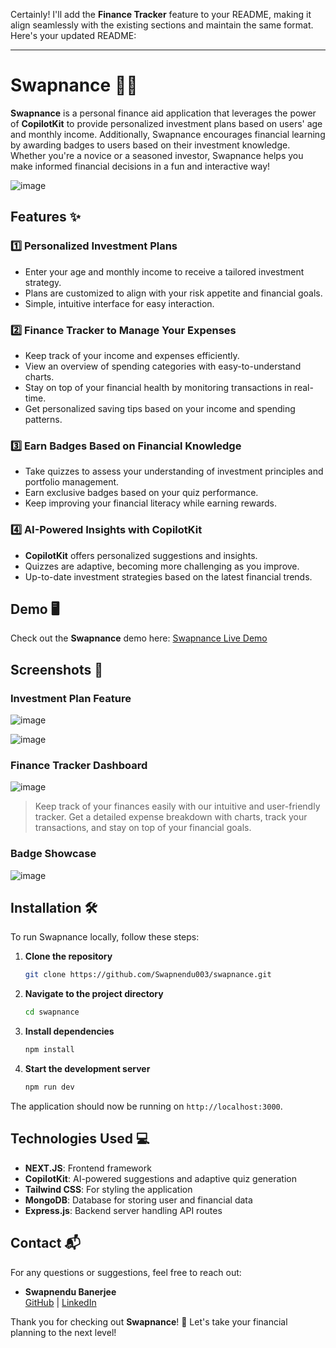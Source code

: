 Certainly! I'll add the **Finance Tracker** feature to your README, making it align seamlessly with the existing sections and maintain the same format. Here's your updated README:

---

# Swapnance 🏦💸

**Swapnance** is a personal finance aid application that leverages the power of **CopilotKit** to provide personalized investment plans based on users' age and monthly income. Additionally, Swapnance encourages financial learning by awarding badges to users based on their investment knowledge. Whether you're a novice or a seasoned investor, Swapnance helps you make informed financial decisions in a fun and interactive way!

![image](https://github.com/user-attachments/assets/10092a84-3b50-4200-a621-6b84e4a7d575)

## Features ✨

### 1️⃣ Personalized Investment Plans
- Enter your age and monthly income to receive a tailored investment strategy.
- Plans are customized to align with your risk appetite and financial goals.
- Simple, intuitive interface for easy interaction.

### 2️⃣ Finance Tracker to Manage Your Expenses
- Keep track of your income and expenses efficiently.
- View an overview of spending categories with easy-to-understand charts.
- Stay on top of your financial health by monitoring transactions in real-time.
- Get personalized saving tips based on your income and spending patterns.

### 3️⃣ Earn Badges Based on Financial Knowledge
- Take quizzes to assess your understanding of investment principles and portfolio management.
- Earn exclusive badges based on your quiz performance.
- Keep improving your financial literacy while earning rewards.

### 4️⃣ AI-Powered Insights with CopilotKit
- **CopilotKit** offers personalized suggestions and insights.
- Quizzes are adaptive, becoming more challenging as you improve.
- Up-to-date investment strategies based on the latest financial trends.

## Demo 🖥️

Check out the **Swapnance** demo here: [Swapnance Live Demo](https://youtu.be/422HZrr-QYA)

## Screenshots 📸

### Investment Plan Feature
![image](https://github.com/user-attachments/assets/94b561bb-3abf-49c9-a802-cbb1f41e03ab)

![image](https://github.com/user-attachments/assets/864e4373-3281-48a3-8c36-de6071784470)

### Finance Tracker Dashboard
![image](https://github.com/user-attachments/assets/3dad18af-ebdf-4da5-af0a-23dc65463119)

> Keep track of your finances easily with our intuitive and user-friendly tracker. Get a detailed expense breakdown with charts, track your transactions, and stay on top of your financial goals.

### Badge Showcase
![image](https://github.com/user-attachments/assets/50d017a9-d927-470f-b333-8344741da9a8)

## Installation 🛠️

To run Swapnance locally, follow these steps:

1. **Clone the repository**
   ```bash
   git clone https://github.com/Swapnendu003/swapnance.git
   ```
   
2. **Navigate to the project directory**
   ```bash
   cd swapnance
   ```

3. **Install dependencies**
   ```bash
   npm install
   ```

4. **Start the development server**
   ```bash
   npm run dev
   ```

The application should now be running on `http://localhost:3000`.

## Technologies Used 💻

- **NEXT.JS**: Frontend framework
- **CopilotKit**: AI-powered suggestions and adaptive quiz generation
- **Tailwind CSS**: For styling the application
- **MongoDB**: Database for storing user and financial data
- **Express.js**: Backend server handling API routes

## Contact 📬

For any questions or suggestions, feel free to reach out:

- **Swapnendu Banerjee**  
  [GitHub](https://github.com/Swapnendu003) | [LinkedIn](https://www.linkedin.com/in/swapnendu-banerjee-36ba06219/)

Thank you for checking out **Swapnance**! 🚀 Let's take your financial planning to the next level!
